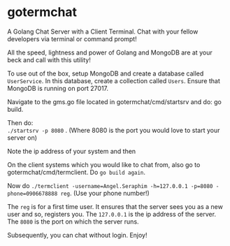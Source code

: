 # gotermchat
A Golang Chat Server with a Client Terminal. Chat with your fellow developers via terminal or command prompt!


All the speed, lightness and power of Golang and MongoDB are at your beck and call with this utility!

To use out of the box, setup MongoDB and create a database called `UserService`. In this database, 
create a collection called `Users`. Ensure that MongoDB is running on port 27017.

Navigate to the gms.go file located in gotermchat/cmd/startsrv and do: go build.

Then do: <br><code>./startsrv -p 8080</code> </code>. (Where 8080 is the port you would love to start your server on)

Note the ip address of your system and then

On the client systems which you would like to chat from, also go to gotermchat/cmd/termclient. Do ``go build again``.

Now do  ``./termclient -username=Angel.Seraphim -h=127.0.0.1 -p=8080 -phone=0906678888 reg``. (Use your phone number!)

The `reg` is for a first time user. It ensures that the server sees you as a new user and so, registers you.
The `127.0.0.1` is the ip address of the server.
The `8080` is the port on which the server runs.

Subsequently, you can chat without login. Enjoy!
